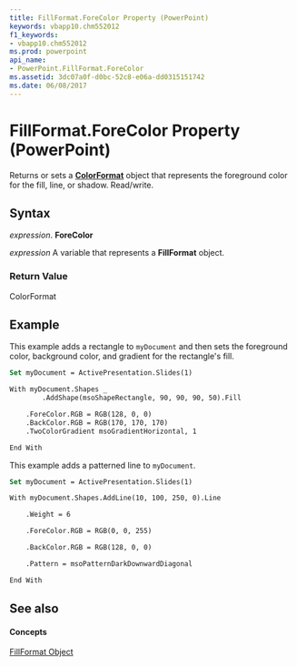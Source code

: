 ```yaml
---
title: FillFormat.ForeColor Property (PowerPoint)
keywords: vbapp10.chm552012
f1_keywords:
- vbapp10.chm552012
ms.prod: powerpoint
api_name:
- PowerPoint.FillFormat.ForeColor
ms.assetid: 3dc07a0f-d0bc-52c8-e06a-dd0315151742
ms.date: 06/08/2017
---
```



# FillFormat.ForeColor Property (PowerPoint)

Returns or sets a **[ColorFormat](colorformat-object-powerpoint.md)** object that represents the foreground color for the fill, line, or shadow. Read/write.


## Syntax

 _expression_. **ForeColor**

 _expression_ A variable that represents a **FillFormat** object.


### Return Value

ColorFormat


## Example

This example adds a rectangle to  `myDocument` and then sets the foreground color, background color, and gradient for the rectangle's fill.


```vb
Set myDocument = ActivePresentation.Slides(1)

With myDocument.Shapes _
        .AddShape(msoShapeRectangle, 90, 90, 90, 50).Fill

    .ForeColor.RGB = RGB(128, 0, 0)
    .BackColor.RGB = RGB(170, 170, 170)
    .TwoColorGradient msoGradientHorizontal, 1

End With
```

This example adds a patterned line to  `myDocument`.




```vb
Set myDocument = ActivePresentation.Slides(1)

With myDocument.Shapes.AddLine(10, 100, 250, 0).Line

    .Weight = 6

    .ForeColor.RGB = RGB(0, 0, 255)

    .BackColor.RGB = RGB(128, 0, 0)

    .Pattern = msoPatternDarkDownwardDiagonal

End With
```


## See also


#### Concepts


[FillFormat Object](fillformat-object-powerpoint.md)

